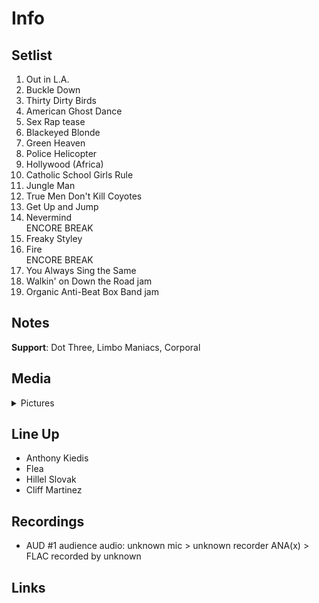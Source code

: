 # Info

## Setlist

1. Out in L.A.
2. Buckle Down
3. Thirty Dirty Birds
4. American Ghost Dance
5. Sex Rap tease
6. Blackeyed Blonde
7. Green Heaven
8. Police Helicopter
9. Hollywood (Africa)
10. Catholic School Girls Rule
11. Jungle Man
12. True Men Don't Kill Coyotes
13. Get Up and Jump
14. Nevermind
<br> ENCORE BREAK
15. Freaky Styley
16. Fire
<br> ENCORE BREAK
17. You Always Sing the Same
18. Walkin' on Down the Road jam
19. Organic Anti-Beat Box Band jam

## Notes

**Support**: Dot Three, Limbo Maniacs, Corporal

## Media 

<details>
  <summary>Pictures</summary>
  <!--<img alt="Setlist" title="Setlist" src="_.jpg" height="200" />
  <img alt="Clipping" title="Clipping" src="_.jpg" height="200" />
  <img alt="Ticket" title="Ticket" src="_.jpg" height="200" />  
  <img alt="Flyer" title="Flyer" src="_.jpg" height="200" />  -->
</details>

## Line Up

* Anthony Kiedis
* Flea
* Hillel Slovak
* Cliff Martinez

## Recordings

* AUD #1 audience audio: unknown mic > unknown recorder ANA(x) > FLAC recorded by unknown

## Links